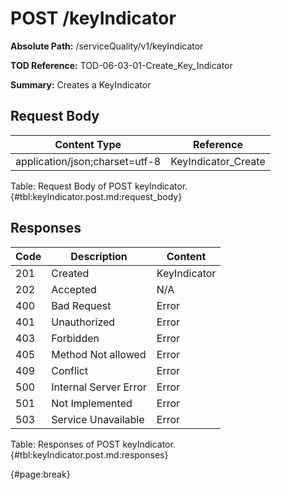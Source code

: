 <!--
    ATTENTION: This file was generated via gradle!
               Do NOT manually edit this file! Any such changes will be overwritten!
-->

# POST /keyIndicator

**Absolute Path:** /serviceQuality/v1/keyIndicator

**TOD Reference:** TOD-06-03-01-Create_Key_Indicator

**Summary:** Creates a KeyIndicator

## Request Body

| Content Type | Reference |
|--------------|-----------|
| application/json;charset=utf-8 | KeyIndicator_Create |

Table: Request Body of POST keyIndicator. {#tbl:keyIndicator.post.md:request_body}

## Responses

| Code | Description | Content |
|------|-------------|---------|
| 201 | Created | KeyIndicator |
| 202 | Accepted | N/A |
| 400 | Bad Request | Error |
| 401 | Unauthorized | Error |
| 403 | Forbidden | Error |
| 405 | Method Not allowed | Error |
| 409 | Conflict | Error |
| 500 | Internal Server Error | Error |
| 501 | Not Implemented | Error |
| 503 | Service Unavailable | Error |

Table: Responses of POST keyIndicator. {#tbl:keyIndicator.post.md:responses}

{#page:break}
